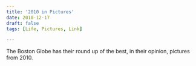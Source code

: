 ```yaml
---
title: '2010 in Pictures'
date: 2010-12-17
draft: false
tags: [Life, Pictures, Link]

---
```


The Boston Globe has their round up of the best, in their opinion, pictures from 2010.